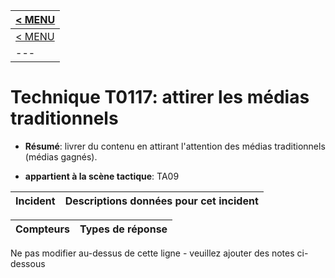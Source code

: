 |[< MENU](../README.md)|
|---|
|[< MENU](../../README.md)|
|---|
# Technique T0117: attirer les médias traditionnels

* **Résumé**: livrer du contenu en attirant l'attention des médias traditionnels (médias gagnés).

* **appartient à la scène tactique**: TA09


|Incident |Descriptions données pour cet incident |
|-------- |-------------------- |



|Compteurs |Types de réponse |
|-------- |-------------- |


Ne pas modifier au-dessus de cette ligne - veuillez ajouter des notes ci-dessous